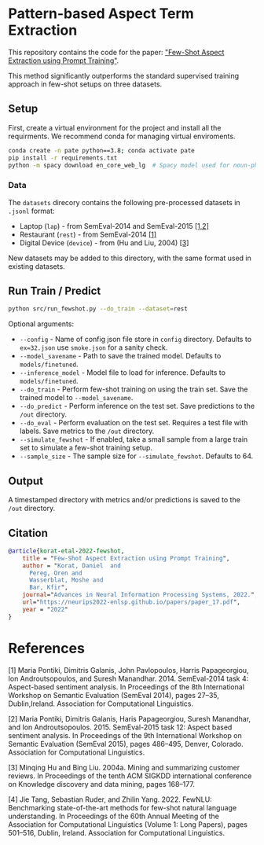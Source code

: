 # Pattern-based Aspect Term Extraction


This repository contains the code for the paper: ["Few-Shot Aspect Extraction using Prompt Training"](https://neurips2022-enlsp.github.io/papers/paper_17.pdf).

This method significantly outperforms the standard supervised training approach in few-shot setups on three datasets.

## Setup

First, create a virtual environment for the project and install all the requirments. We recommend conda for managing virtual enviroments.

```bash
conda create -n pate python==3.8; conda activate pate
pip install -r requirements.txt
python -m spacy download en_core_web_lg  # Spacy model used for noun-phrase extraction
```

### Data

The `datasets` direcory contains the following pre-processed datasets in `.jsonl` format:

 - Laptop (`lap`) - from SemEval-2014 and SemEval-2015 [[1,2]](#references)
 - Restaurant (`rest`) - from SemEval-2014 [[1]](#references)
 - Digital Device (`device`) - from (Hu and Liu, 2004) [[3]](#references)

New datasets may be added to this directory, with the same format used in existing datasets.

## Run Train / Predict

```bash
python src/run_fewshot.py --do_train --dataset=rest
```

Optional arguments:

 - `--config` - Name of config json file store in `config` directory. Defaults to `ex=32.json` use `smoke.json` for a sanity check.
 - `--model_savename` - Path to save the trained model. Defaults to `models/finetuned`.
 - `--inference_model` - Model file to load for inference. Defaults to `models/finetuned`.
 - `--do_train` - Perform few-shot training on using the train set. Save the trained model to `--model_savename`.
 - `--do_predict` - Perform inference on the test set. Save predictions to the `/out` directory.
 - `--do_eval` - Perform evaluation on the test set. Requires a test file with labels. Save metrics to the `/out` directory.
 - `--simulate_fewshot` - If enabled, take a small sample from a large train set to simulate a few-shot training setup. 
 - `--sample_size` - The sample size for `--simulate_fewshot`. Defaults to 64.

## Output

A timestamped directory with metrics and/or predictions is saved to the `/out` directory.

## Citation

```bibtex
@article{korat-etal-2022-fewshot,
    title = "Few-Shot Aspect Extraction using Prompt Training",
    author = "Korat, Daniel  and
      Pereg, Oren and
      Wasserblat, Moshe and
      Bar, Kfir",
    journal="Advances in Neural Information Processing Systems, 2022.",
    url="https://neurips2022-enlsp.github.io/papers/paper_17.pdf",
    year = "2022"
}
```

# References

[1] Maria Pontiki, Dimitris Galanis, John Pavlopoulos, Harris Papageorgiou, Ion Androutsopoulos, and Suresh Manandhar. 2014. SemEval-2014 task 4: Aspect-based sentiment analysis. In Proceedings of the 8th International Workshop on Semantic Evaluation (SemEval 2014), pages 27–35, Dublin,Ireland. Association for Computational Linguistics.

[2] Maria Pontiki, Dimitris Galanis, Haris Papageorgiou, Suresh Manandhar, and Ion Androutsopoulos. 2015. SemEval-2015 task 12: Aspect based sentiment analysis. In Proceedings of the 9th International Workshop on Semantic Evaluation (SemEval 2015), pages 486–495, Denver, Colorado. Association for Computational Linguistics.

[3] Minqing Hu and Bing Liu. 2004a. Mining and summarizing customer reviews. In Proceedings of the tenth ACM SIGKDD international conference on Knowledge discovery and data mining, pages 168–177.

[4] Jie Tang, Sebastian Ruder, and Zhilin Yang. 2022. FewNLU: Benchmarking state-of-the-art methods for few-shot natural language understanding. In Proceedings of the 60th Annual Meeting of the Association for Computational Linguistics (Volume 1: Long Papers), pages 501–516, Dublin, Ireland. Association for Computational Linguistics. 
